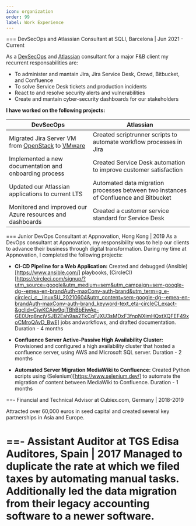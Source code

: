 ```yaml
---
icon: organization
order: 99
label: Work Experience 
---
```


=== DevSecOps and Atlassian Consultant at SQLI, Barcelona | Jun 2021 - Current

As a [DevSecOps](https://www.synopsys.com/glossary/what-is-devsecops.html#:~:text=Definition,in%20the%20software%20delivery%20cycle.) and [Atlassian](https://www.atlassian.com/) consultant for a major F&B client my recurrent responsabilities are:
- To administer and mantain Jira, Jira Service Desk, Crowd, Bitbucket, and Confluence
- To solve Service Desk tickets and production incidents
- React to and resolve security alerts and vulnerabilities 
- Create and mantain cyber-security dashboards for our stakeholders 

**I have worked on the following projects:**

DevSecOps                                                  | Atlassian
---                                                        | ---
 Migrated Jira Server VM from [OpenStack](https://www.openstack.org/) to [VMware](https://www.vmware.com/)         | Created scriptrunner scripts to automate workflow processes in Jira
 Implemented a new documentation and onboarding process     | Created Service Desk automation to improve customer satisfaction
 Updated our Atlassian applications to current LTS         | Automated data migration processes between two instances of Confluence and Bitbucket
 Monitored and improved our Azure resources and dashboards | Created a customer service standard for Service Desk  
 

=== Junior DevOps Consultant at  Appnovation, Hong Kong | 2019
As a DevOps consultant at Appnovation, my responsibility was to help our clients to advance their business through digital transformation. During my time at Appnovation, I completed the following projects:

- **CI-CD Pipeline for a Web Application:**
Created and debugged (Ansible)[https://www.ansible.com/] playbooks, (CircleCI) [https://circleci.com/signup/?utm_source=google&utm_medium=sem&utm_campaign=sem-google-dg--emea-en-brandAuth-maxConv-auth-brand&utm_term=g_e-circleci_c__linuxSU_20210604&utm_content=sem-google-dg--emea-en-brandAuth-maxConv-auth-brand_keyword-text_eta-circleCI_exact-&gclid=CjwKCAjw9qiTBhBbEiwAp-GE0Urq8ncjVSJB2Eah9aa2TkCgFJXU3sMDxF3fnpNXimHQxtXQFEF49xoCMroQAvD_BwE] jobs andworkflows, and drafted documentation. Duration - 4 months

- **Confluence Server Active-Passive High Availability Cluster:**
Provisioned and configured a high availability cluster that hosted a confluence server, using AWS and Microsoft SQL server. Duration - 2 months

- **Automated Server Migration MediaWiki to Confluence:**
Created Python scripts using (Selenium)[https://www.selenium.dev/] to automate the migration of content between MediaWiki to Confluence. Duration - 1 months

==- Financial and Technical Advisor at Cubiex.com, Germany | 2018-2019

Attracted over 60,000 euros in seed capital and created several key partnerships in Asia and Europe.

==- Assistant Auditor at TGS Edisa Auditores, Spain | 2017
Managed to duplicate the rate at which we filed taxes by automating manual tasks. Additionally led the data migration from their legacy accounting software to a newer software.
===


